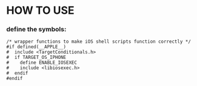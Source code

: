 # HOW TO USE

### define the symbols:
```
/* wrapper functions to make iOS shell scripts function correctly */
#if defined(__APPLE__)
#  include <TargetConditionals.h>
#  if TARGET_OS_IPHONE
#    define ENABLE_IOSEXEC
#    include <libiosexec.h>
#  endif
#endif
```

